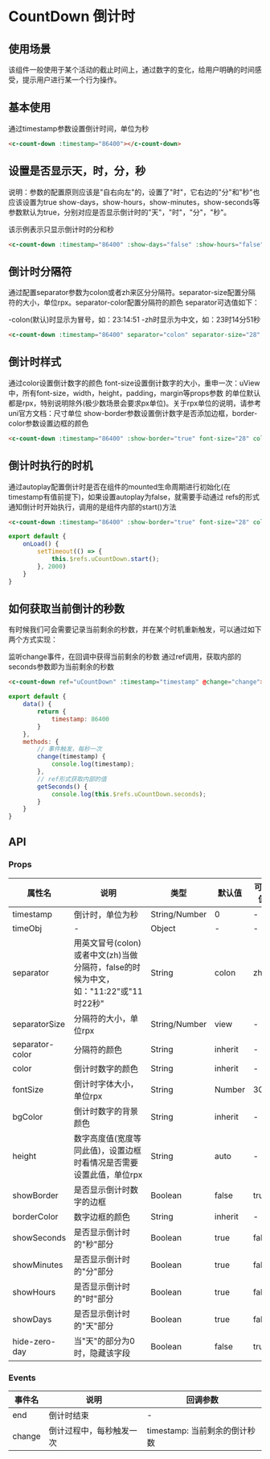 # CountDown 倒计时
## 使用场景
该组件一般使用于某个活动的截止时间上，通过数字的变化，给用户明确的时间感受，提示用户进行某一个行为操作。

## 基本使用
通过timestamp参数设置倒计时间，单位为秒

```html
<c-count-down :timestamp="86400"></c-count-down>
```

## 设置是否显示天，时，分，秒
说明：参数的配置原则应该是"自右向左"的，设置了"时"，它右边的"分"和"秒"也应该设置为true
show-days，show-hours，show-minutes，show-seconds等参数默认为true，分别对应是否显示倒计时的"天"，"时"，"分"，"秒"。

该示例表示只显示倒计时的分和秒

```html
<c-count-down :timestamp="86400" :show-days="false" :show-hours="false"></c-count-down>
```

## 倒计时分隔符
通过配置separator参数为colon或者zh来区分分隔符。separator-size配置分隔符的大小，单位rpx。separator-color配置分隔符的颜色 separator可选值如下：

-colon(默认)时显示为冒号，如：23:14:51
-zh时显示为中文，如：23时14分51秒

```html
<c-count-down :timestamp="86400" separator="colon" separator-size="28" separator-color="#606266"></c-count-down>
```

## 倒计时样式
通过color设置倒计数字的颜色
font-size设置倒计数字的大小，重申一次：uView中，所有font-size，width，height，padding，margin等props参数 的单位默认都是rpx，特别说明除外(极少数场景会要求px单位)。关于rpx单位的说明，请参考uni官方文档：尺寸单位
show-border参数设置倒计数字是否添加边框，border-color参数设置边框的颜色

```html
<c-count-down :timestamp="86400" :show-border="true" font-size="28" color="#606266" border-color="#909399"></c-count-down>
```

## 倒计时执行的时机
通过autoplay配置倒计时是否在组件的mounted生命周期进行初始化(在timestamp有值前提下)，如果设置autoplay为false，就需要手动通过 refs的形式通知倒计时开始执行，调用的是组件内部的start()方法

```html
<c-count-down :timestamp="86400" :show-border="true" font-size="28" color="#606266" border-color="#909399"></c-count-down>
```

```js
export default {
	onLoad() {
		setTimeout(() => {
			this.$refs.uCountDown.start();
		}, 2000)
	}
}
```
## 如何获取当前倒计的秒数
有时候我们可会需要记录当前剩余的秒数，并在某个时机重新触发，可以通过如下两个方式实现：

监听change事件，在回调中获得当前剩余的秒数
通过ref调用，获取内部的seconds参数即为当前剩余的秒数

```html
<c-count-down ref="uCountDown" :timestamp="timestamp" @change="change"></c-count-down>
```

```js
export default {
	data() {
		return {
			timestamp: 86400
		}
	},
	methods: {
		// 事件触发，每秒一次
		change(timestamp) {
			console.log(timestamp);
		},
		// ref形式获取内部的值
		getSeconds() {
			console.log(this.$refs.uCountDown.seconds);
		}
	}
}
```

## API
### Props
属性名 | 说明 | 类型 | 默认值 | 可选值
-|-|-|-|-
timestamp | 倒计时，单位为秒 | String/Number	| 0	| -
timeObj | - | Object | - | -
separator | 用英文冒号(colon)或者中文(zh)当做分隔符，false的时候为中文，如："11:22"或"11时22秒" | String | colon | zh
separatorSize | 分隔符的大小，单位rpx | String/Number | view | -
separator-color | 分隔符的颜色 | String	| inherit |-
color | 倒计时数字的颜色	| String | inherit | -
fontSize | 倒计时字体大小，单位rpx | String | Number | 30 | -
bgColor	| 倒计时数字的背景颜色	|String	| inherit | -
height	| 数字高度值(宽度等同此值)，设置边框时看情况是否需要设置此值，单位rpx | String | auto | -
showBorder	| 是否显示倒计时数字的边框 | Boolean | false | true
borderColor	| 数字边框的颜色	| String | inherit | -
showSeconds | 是否显示倒计时的"秒"部分 | Boolean	| true | false
showMinutes | 是否显示倒计时的"分"部分 | Boolean | true	|false
showHours | 是否显示倒计时的"时"部分 | Boolean | true	| false
showDays | 是否显示倒计时的"天"部分 | Boolean | true	| false
hide-zero-day | 当"天"的部分为0时，隐藏该字段	| Boolean | false | true

### Events
事件名 | 说明 | 回调参数
-|-|-
end	| 倒计时结束	| -
change | 倒计过程中，每秒触发一次 | timestamp: 当前剩余的倒计秒数